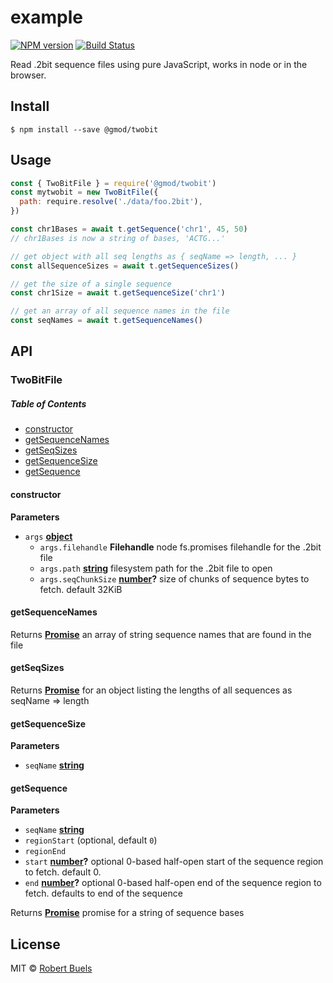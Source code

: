 # example

[![NPM version](https://img.shields.io/npm/v/@gmod/twobit.svg?style=flat-square)](https://npmjs.org/package/@gmod/twobit)
[![Build Status](https://img.shields.io/travis/GMOD/twobit-js/master.svg?style=flat-square)](https://travis-ci.org/GMOD/twobit-js) 

Read .2bit sequence files using pure JavaScript, works in node or in the browser.

## Install

    $ npm install --save @gmod/twobit

## Usage

```js
const { TwoBitFile } = require('@gmod/twobit')
const mytwobit = new TwoBitFile({
  path: require.resolve('./data/foo.2bit'),
})

const chr1Bases = await t.getSequence('chr1', 45, 50)
// chr1Bases is now a string of bases, 'ACTG...'

// get object with all seq lengths as { seqName => length, ... }
const allSequenceSizes = await t.getSequenceSizes()

// get the size of a single sequence
const chr1Size = await t.getSequenceSize('chr1')

// get an array of all sequence names in the file
const seqNames = await t.getSequenceNames()
```

## API

### TwoBitFile

<!-- Generated by documentation.js. Update this documentation by updating the source code. -->

##### Table of Contents

-   [constructor](#constructor)
-   [getSequenceNames](#getsequencenames)
-   [getSeqSizes](#getseqsizes)
-   [getSequenceSize](#getsequencesize)
-   [getSequence](#getsequence)

#### constructor

**Parameters**

-   `args` **[object](https://developer.mozilla.org/docs/Web/JavaScript/Reference/Global_Objects/Object)** 
    -   `args.filehandle` **Filehandle** node fs.promises filehandle for the .2bit file
    -   `args.path` **[string](https://developer.mozilla.org/docs/Web/JavaScript/Reference/Global_Objects/String)** filesystem path for the .2bit file to open
    -   `args.seqChunkSize` **[number](https://developer.mozilla.org/docs/Web/JavaScript/Reference/Global_Objects/Number)?** size of chunks of sequence bytes to fetch. default 32KiB

#### getSequenceNames

Returns **[Promise](https://developer.mozilla.org/docs/Web/JavaScript/Reference/Global_Objects/Promise)** an array of string sequence names that are found in the file

#### getSeqSizes

Returns **[Promise](https://developer.mozilla.org/docs/Web/JavaScript/Reference/Global_Objects/Promise)** for an object listing the lengths of all sequences as seqName => length

#### getSequenceSize

**Parameters**

-   `seqName` **[string](https://developer.mozilla.org/docs/Web/JavaScript/Reference/Global_Objects/String)** 

#### getSequence

**Parameters**

-   `seqName` **[string](https://developer.mozilla.org/docs/Web/JavaScript/Reference/Global_Objects/String)** 
-   `regionStart`   (optional, default `0`)
-   `regionEnd`  
-   `start` **[number](https://developer.mozilla.org/docs/Web/JavaScript/Reference/Global_Objects/Number)?** optional 0-based half-open start of the sequence region to fetch. default 0.
-   `end` **[number](https://developer.mozilla.org/docs/Web/JavaScript/Reference/Global_Objects/Number)?** optional 0-based half-open end of the sequence region to fetch. defaults to end of the sequence

Returns **[Promise](https://developer.mozilla.org/docs/Web/JavaScript/Reference/Global_Objects/Promise)** promise for a string of sequence bases

## License

MIT © [Robert Buels](https://github.com/rbuels)
